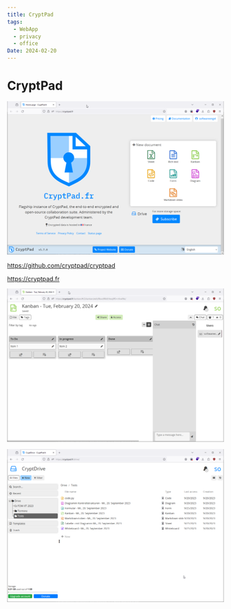 ```yaml
---
title: CryptPad
tags:
  - WebApp
  - privacy
  - office
Date: 2024-02-20
---
```


#  CryptPad

![](../_asset/2024-02-20_CryptPad_image_1.png)

<https://github.com/cryptpad/cryptpad>

<https://cryptpad.fr>

![](../_asset/2024-02-20_CryptPad_image_2.png)


![](../_asset/2024-02-20_CryptPad_image_3.png)